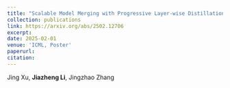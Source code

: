 ```yaml
---
title: "Scalable Model Merging with Progressive Layer-wise Distillation"
collection: publications
link: https://arxiv.org/abs/2502.12706
excerpt: 
date: 2025-02-01
venue: 'ICML, Poster'
paperurl: 
citation: 
---
```

Jing Xu, **Jiazheng Li**, Jingzhao Zhang
